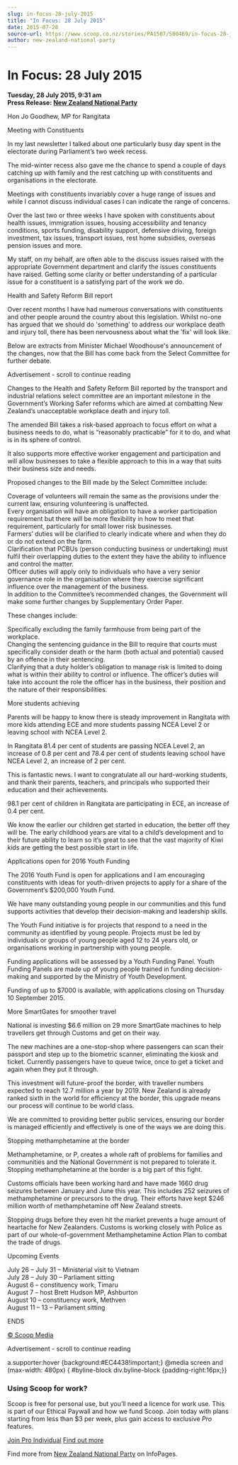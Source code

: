 ```yaml
---
slug: in-focus-28-july-2015
title: "In Focus: 28 July 2015"
date: 2015-07-28
source-url: https://www.scoop.co.nz/stories/PA1507/S00469/in-focus-28-july-2015.htm
author: new-zealand-national-party
---
```

In Focus: 28 July 2015
======================

**Tuesday, 28 July 2015, 9:31 am**  
**Press Release: [New Zealand National Party](https://info.scoop.co.nz/New_Zealand_National_Party)**

Hon Jo Goodhew, MP for Rangitata

Meeting with Constituents

In my last newsletter I talked about one particularly busy day spent in the electorate during Parliament’s two week recess.

The mid-winter recess also gave me the chance to spend a couple of days catching up with family and the rest catching up with constituents and organisations in the electorate.

Meetings with constituents invariably cover a huge range of issues and while I cannot discuss individual cases I can indicate the range of concerns.

Over the last two or three weeks I have spoken with constituents about health issues, immigration issues, housing accessibility and tenancy conditions, sports funding, disability support, defensive driving, foreign investment, tax issues, transport issues, rest home subsidies, overseas pension issues and more.

My staff, on my behalf, are often able to the discuss issues raised with the appropriate Government department and clarify the issues constituents have raised. Getting some clarity or better understanding of a particular issue for a constituent is a satisfying part of the work we do.

  
Health and Safety Reform Bill report

Over recent months I have had numerous conversations with constituents and other people around the country about this legislation. Whilst no-one has argued that we should do 'something' to address our workplace death and injury toll, there has been nervousness about what the 'fix' will look like.

Below are extracts from Minister Michael Woodhouse's announcement of the changes, now that the Bill has come back from the Select Committee for further debate.

Advertisement - scroll to continue reading





Changes to the Health and Safety Reform Bill reported by the transport and industrial relations select committee are an important milestone in the Government’s Working Safer reforms which are aimed at combatting New Zealand’s unacceptable workplace death and injury toll.

The amended Bill takes a risk-based approach to focus effort on what a business needs to do, what is “reasonably practicable” for it to do, and what is in its sphere of control.

It also supports more effective worker engagement and participation and will allow businesses to take a flexible approach to this in a way that suits their business size and needs.

Proposed changes to the Bill made by the Select Committee include:

Coverage of volunteers will remain the same as the provisions under the current law, ensuring volunteering is unaffected.  
Every organisation will have an obligation to have a worker participation requirement but there will be more flexibility in how to meet that requirement, particularly for small lower risk businesses.  
Farmers’ duties will be clarified to clearly indicate where and when they do or do not extend on the farm.  
Clarification that PCBUs (person conducting business or undertaking) must fulfil their overlapping duties to the extent they have the ability to influence and control the matter.  
Officer duties will apply only to individuals who have a very senior governance role in the organisation where they exercise significant influence over the management of the business.  
In addition to the Committee’s recommended changes, the Government will make some further changes by Supplementary Order Paper.

These changes include:

Specifically excluding the family farmhouse from being part of the workplace.  
Changing the sentencing guidance in the Bill to require that courts must specifically consider death or the harm (both actual and potential) caused by an offence in their sentencing.  
Clarifying that a duty holder’s obligation to manage risk is limited to doing what is within their ability to control or influence. The officer’s duties will take into account the role the officer has in the business, their position and the nature of their responsibilities.

More students achieving

Parents will be happy to know there is steady improvement in Rangitata with more kids attending ECE and more students passing NCEA Level 2 or leaving school with NCEA Level 2.

In Rangitata 81.4 per cent of students are passing NCEA Level 2, an increase of 0.8 per cent and 78.4 per cent of students leaving school have NCEA Level 2, an increase of 2 per cent.

This is fantastic news. I want to congratulate all our hard-working students, and thank their parents, teachers, and principals who supported their education and their achievements.

98.1 per cent of children in Rangitata are participating in ECE, an increase of 0.4 per cent.

We know the earlier our children get started in education, the better off they will be. The early childhood years are vital to a child’s development and to their future ability to learn so it’s great to see that the vast majority of Kiwi kids are getting the best possible start in life.

  
Applications open for 2016 Youth Funding

The 2016 Youth Fund is open for applications and I am encouraging constituents with ideas for youth-driven projects to apply for a share of the Government’s $200,000 Youth Fund.

We have many outstanding young people in our communities and this fund supports activities that develop their decision-making and leadership skills.

The Youth Fund initiative is for projects that respond to a need in the community as identified by young people. Projects must be led by individuals or groups of young people aged 12 to 24 years old, or organisations working in partnership with young people.

Funding applications will be assessed by a Youth Funding Panel. Youth Funding Panels are made up of young people trained in funding decision-making and supported by the Ministry of Youth Development.

Funding of up to $7000 is available, with applications closing on Thursday 10 September 2015.

  
More SmartGates for smoother travel

National is investing $6.6 million on 29 more SmartGate machines to help travellers get through Customs and get on their way.

The new machines are a one-stop-shop where passengers can scan their passport and step up to the biometric scanner, eliminating the kiosk and ticket. Currently passengers have to queue twice, once to get a ticket and again when they put it through.

This investment will future-proof the border, with traveller numbers expected to reach 12.7 million a year by 2019. New Zealand is already ranked sixth in the world for efficiency at the border, this upgrade means our process will continue to be world class.

We are committed to providing better public services, ensuring our border is managed efficiently and effectively is one of the ways we are doing this.

  
Stopping methamphetamine at the border

Methamphetamine, or P, creates a whole raft of problems for families and communities and the National Government is not prepared to tolerate it. Stopping methamphetamine at the border is a big part of this fight.

Customs officials have been working hard and have made 1660 drug seizures between January and June this year. This includes 252 seizures of methamphetamine or precursors to the drug. Their efforts have kept $246 million worth of methamphetamine off New Zealand streets.

Stopping drugs before they even hit the market prevents a huge amount of heartache for New Zealanders. Customs is working closely with Police as part of our whole-of-government Methamphetamine Action Plan to combat the trade of drugs.

  
Upcoming Events

July 26 – July 31 – Ministerial visit to Vietnam  
July 28 – July 30 – Parliament sitting  
August 6 – constituency work, Timaru  
August 7 – host Brett Hudson MP, Ashburton  
August 10 – constituency work, Methven  
August 11 – 13 – Parliament sitting

ENDS

[© Scoop Media](http://www.scoop.co.nz/about/terms.html)  

Advertisement - scroll to continue reading



a.supporter:hover {background:#EC4438!important;} @media screen and (max-width: 480px) { #byline-block div.byline-block {padding-right:16px;}}

### Using Scoop for work?

Scoop is free for personal use, but you’ll need a licence for work use. This is part of our Ethical Paywall and how we fund Scoop. Join today with plans starting from less than $3 per week, plus gain access to exclusive _Pro_ features.  
  
[Join Pro Individual](https://pro.scoop.co.nz/Individual/?from=ProIn24) [Find out more](https://pro.scoop.co.nz/using-scoop-for-work/?from=ProIn24)

Find more from [New Zealand National Party](https://info.scoop.co.nz/New_Zealand_National_Party) on InfoPages.
